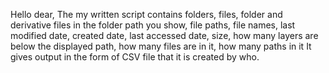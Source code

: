 Hello dear, 
The my written script contains folders, files, folder and derivative files in the folder path you show, file paths, file names, last modified date, created date, last accessed date, size, how many layers are below the displayed path, how many files are in it, how many paths in it It gives output in the form of CSV file that it is created by who.